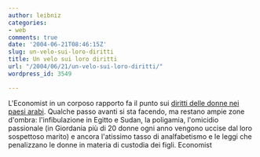 ```yaml
---
author: leibniz
categories:
- web
comments: true
date: '2004-06-21T08:46:15Z'
slug: un-velo-sui-loro-diritti
title: Un velo sui loro diritti
url: "/2004/06/21/un-velo-sui-loro-diritti/"
wordpress_id: 3549

---
```

L'Economist in un corposo rapporto fa il punto sui [diritti delle donne nei paesi arabi](http://www.economist.com/printedition/displayStory.cfm?Story_ID=2766134). Qualche passo avanti si sta facendo, ma restano ampie zone d'ombra: l'infibulazione in Egitto e Sudan, la poligamia, l'omicidio passionale (in Giordania più di 20 donne ogni anno vengono uccise dal loro sospettoso marito) e ancora l'atissimo tasso di analfabetismo e le leggi che penalizzano le donne in materia di custodia dei figli.
Economist
